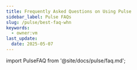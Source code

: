 ```yaml
---
title: Frequently Asked Questions on Using Pulse
sidebar_label: Pulse FAQs
slug: /pulse/best-faq-whn
keywords:
  - owner:vm
last_update:
  date: 2025-05-07
---
```


import PulseFAQ from '@site/docs/pulse/faq.md';

<PulseFAQ />